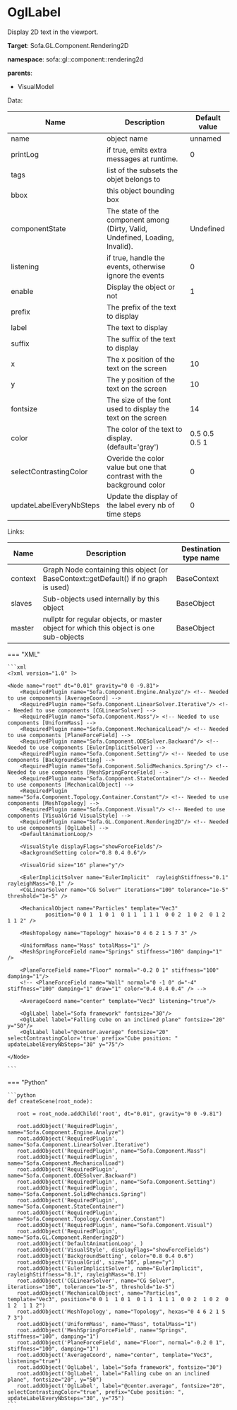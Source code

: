 # OglLabel

Display 2D text in the viewport.


__Target__: Sofa.GL.Component.Rendering2D

__namespace__: sofa::gl::component::rendering2d

__parents__:

- VisualModel

Data: 

<table>
    <thead>
        <tr>
            <th>Name</th>
            <th>Description</th>
            <th>Default value</th>
        </tr>
    </thead>
    <tbody>
	<tr>
		<td>name</td>
		<td>
object name
		</td>
		<td>unnamed</td>
	</tr>
	<tr>
		<td>printLog</td>
		<td>
if true, emits extra messages at runtime.
		</td>
		<td>0</td>
	</tr>
	<tr>
		<td>tags</td>
		<td>
list of the subsets the objet belongs to
		</td>
		<td></td>
	</tr>
	<tr>
		<td>bbox</td>
		<td>
this object bounding box
		</td>
		<td></td>
	</tr>
	<tr>
		<td>componentState</td>
		<td>
The state of the component among (Dirty, Valid, Undefined, Loading, Invalid).
		</td>
		<td>Undefined</td>
	</tr>
	<tr>
		<td>listening</td>
		<td>
if true, handle the events, otherwise ignore the events
		</td>
		<td>0</td>
	</tr>
	<tr>
		<td>enable</td>
		<td>
Display the object or not
		</td>
		<td>1</td>
	</tr>
	<tr>
		<td>prefix</td>
		<td>
The prefix of the text to display
		</td>
		<td></td>
	</tr>
	<tr>
		<td>label</td>
		<td>
The text to display
		</td>
		<td></td>
	</tr>
	<tr>
		<td>suffix</td>
		<td>
The suffix of the text to display
		</td>
		<td></td>
	</tr>
	<tr>
		<td>x</td>
		<td>
The x position of the text on the screen
		</td>
		<td>10</td>
	</tr>
	<tr>
		<td>y</td>
		<td>
The y position of the text on the screen
		</td>
		<td>10</td>
	</tr>
	<tr>
		<td>fontsize</td>
		<td>
The size of the font used to display the text on the screen
		</td>
		<td>14</td>
	</tr>
	<tr>
		<td>color</td>
		<td>
The color of the text to display. (default='gray')
		</td>
		<td>0.5 0.5 0.5 1</td>
	</tr>
	<tr>
		<td>selectContrastingColor</td>
		<td>
Overide the color value but one that contrast with the background color
		</td>
		<td>0</td>
	</tr>
	<tr>
		<td>updateLabelEveryNbSteps</td>
		<td>
Update the display of the label every nb of time steps
		</td>
		<td>0</td>
	</tr>

</tbody>
</table>

Links: 


| Name | Description | Destination type name |
| ---- | ----------- | --------------------- |
|context|Graph Node containing this object (or BaseContext::getDefault() if no graph is used)|BaseContext|
|slaves|Sub-objects used internally by this object|BaseObject|
|master|nullptr for regular objects, or master object for which this object is one sub-objects|BaseObject|

=== "XML"

    ```xml
    <?xml version="1.0" ?>
    
    <Node name="root" dt="0.01" gravity="0 0 -9.81">
        <RequiredPlugin name="Sofa.Component.Engine.Analyze"/> <!-- Needed to use components [AverageCoord] -->
        <RequiredPlugin name="Sofa.Component.LinearSolver.Iterative"/> <!-- Needed to use components [CGLinearSolver] -->
        <RequiredPlugin name="Sofa.Component.Mass"/> <!-- Needed to use components [UniformMass] -->
        <RequiredPlugin name="Sofa.Component.MechanicalLoad"/> <!-- Needed to use components [PlaneForceField] -->
        <RequiredPlugin name="Sofa.Component.ODESolver.Backward"/> <!-- Needed to use components [EulerImplicitSolver] -->
        <RequiredPlugin name="Sofa.Component.Setting"/> <!-- Needed to use components [BackgroundSetting] -->
        <RequiredPlugin name="Sofa.Component.SolidMechanics.Spring"/> <!-- Needed to use components [MeshSpringForceField] -->
        <RequiredPlugin name="Sofa.Component.StateContainer"/> <!-- Needed to use components [MechanicalObject] -->
        <RequiredPlugin name="Sofa.Component.Topology.Container.Constant"/> <!-- Needed to use components [MeshTopology] -->
        <RequiredPlugin name="Sofa.Component.Visual"/> <!-- Needed to use components [VisualGrid VisualStyle] -->
        <RequiredPlugin name="Sofa.GL.Component.Rendering2D"/> <!-- Needed to use components [OglLabel] -->
        <DefaultAnimationLoop/>
        
    	<VisualStyle displayFlags="showForceFields"/>
    	<BackgroundSetting color="0.8 0.4 0.6"/>
    
    	<VisualGrid size="16" plane="y"/>
    
    	<EulerImplicitSolver name="EulerImplicit"  rayleighStiffness="0.1" rayleighMass="0.1" />
    	<CGLinearSolver name="CG Solver" iterations="100" tolerance="1e-5" threshold="1e-5" />
    
    	<MechanicalObject name="Particles" template="Vec3"
    		    position="0 0 1  1 0 1  0 1 1  1 1 1  0 0 2  1 0 2  0 1 2  1 1 2" />
    
    	<MeshTopology name="Topology" hexas="0 4 6 2 1 5 7 3" />
    
    	<UniformMass name="Mass" totalMass="1" />
    	<MeshSpringForceField name="Springs" stiffness="100" damping="1" />
    
    	<PlaneForceField name="Floor" normal="-0.2 0 1" stiffness="100" damping="1"/>
    	<!-- <PlaneForceField name="Wall" normal="0 -1 0" d="-4" stiffness="100" damping="1" draw="1" color="0.4 0.4 0.4" /> -->
    
    	<AverageCoord name="center" template="Vec3" listening="true"/>
    
    	<OglLabel label="Sofa framework" fontsize="30"/>
    	<OglLabel label="Falling cube on an inclined plane" fontsize="20" y="50"/>
    	<OglLabel label="@center.average" fontsize="20" selectContrastingColor='true' prefix="Cube position: " updateLabelEveryNbSteps="30" y="75"/>
    
    </Node>

    ```

=== "Python"

    ```python
    def createScene(root_node):

       root = root_node.addChild('root', dt="0.01", gravity="0 0 -9.81")

       root.addObject('RequiredPlugin', name="Sofa.Component.Engine.Analyze")
       root.addObject('RequiredPlugin', name="Sofa.Component.LinearSolver.Iterative")
       root.addObject('RequiredPlugin', name="Sofa.Component.Mass")
       root.addObject('RequiredPlugin', name="Sofa.Component.MechanicalLoad")
       root.addObject('RequiredPlugin', name="Sofa.Component.ODESolver.Backward")
       root.addObject('RequiredPlugin', name="Sofa.Component.Setting")
       root.addObject('RequiredPlugin', name="Sofa.Component.SolidMechanics.Spring")
       root.addObject('RequiredPlugin', name="Sofa.Component.StateContainer")
       root.addObject('RequiredPlugin', name="Sofa.Component.Topology.Container.Constant")
       root.addObject('RequiredPlugin', name="Sofa.Component.Visual")
       root.addObject('RequiredPlugin', name="Sofa.GL.Component.Rendering2D")
       root.addObject('DefaultAnimationLoop', )
       root.addObject('VisualStyle', displayFlags="showForceFields")
       root.addObject('BackgroundSetting', color="0.8 0.4 0.6")
       root.addObject('VisualGrid', size="16", plane="y")
       root.addObject('EulerImplicitSolver', name="EulerImplicit", rayleighStiffness="0.1", rayleighMass="0.1")
       root.addObject('CGLinearSolver', name="CG Solver", iterations="100", tolerance="1e-5", threshold="1e-5")
       root.addObject('MechanicalObject', name="Particles", template="Vec3", position="0 0 1  1 0 1  0 1 1  1 1 1  0 0 2  1 0 2  0 1 2  1 1 2")
       root.addObject('MeshTopology', name="Topology", hexas="0 4 6 2 1 5 7 3")
       root.addObject('UniformMass', name="Mass", totalMass="1")
       root.addObject('MeshSpringForceField', name="Springs", stiffness="100", damping="1")
       root.addObject('PlaneForceField', name="Floor", normal="-0.2 0 1", stiffness="100", damping="1")
       root.addObject('AverageCoord', name="center", template="Vec3", listening="true")
       root.addObject('OglLabel', label="Sofa framework", fontsize="30")
       root.addObject('OglLabel', label="Falling cube on an inclined plane", fontsize="20", y="50")
       root.addObject('OglLabel', label="@center.average", fontsize="20", selectContrastingColor="true", prefix="Cube position: ", updateLabelEveryNbSteps="30", y="75")
    ```

